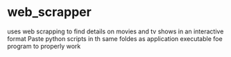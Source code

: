 # web_scrapper
uses web scrapping to find details on movies and tv shows in an interactive format
Paste python scripts in th same foldes as application executable foe program to properly work

